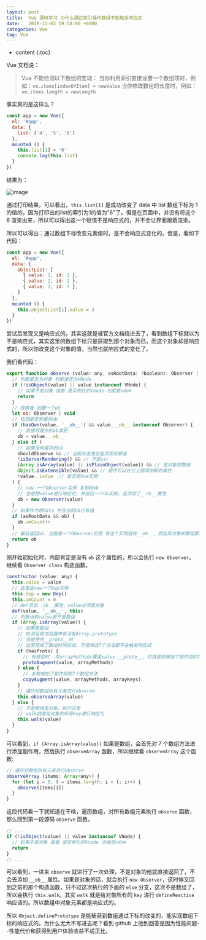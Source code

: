 ```yaml
---
layout: post
title:  Vue 源码学习-为什么通过索引操作数组不能触发响应式
date:   2018-11-03 19:58:00 +0800
categories: Vue
tag: Vue
---
```


* content
{:toc}

Vue 文档说：

> Vue 不能检测以下数组的变动：
> 当你利用索引直接设置一个数组项时，例如：`vm.items[indexOfItem] = newValue`
> 当你修改数组的长度时，例如：`vm.items.length = newLength`

事实真的是这样么？

```js
const app = new Vue({
  el: '#app',
  data: {
    list: ['4', '5', '6']
  },
  mounted () {
    this.list[1] = '6'
    console.log(this.list)
  }
})
```

结果为：

![image]({{'/images/web/vue-array.png'|prepend:site.baseurl}})

通过打印结果，可以看出，`this.list[1]` 是成功改变了 data 中 list 数组下标为 1 的值的，因为打印出的list的索引为1的值为"6"了。但是在页面中，并没有将这个 6 渲染出来，所以可以得出这一个赋值不是响应式的，并不会让界面跟着渲染。

所以可以得出：通过数组下标改变元素值时，是不会响应式变化的。但是，看如下代码：

```js
const app = new Vue({
  el: '#app',
  data: {
    objectList: [
      { value: 1, id: 1 },
      { value: 2, id: 2 },
      { value: 3, id: 3 },
    ]
  },
  mounted () {
    this.objectList[1].value = 3
  }
})
```

尝试后发现又是响应式的，其实这就是被官方文档绕进去了，看到数组下标就以为不是响应式，其实这里的数组下标只是获取到那个对象而已，而这个对象却是响应式的，所以你改变这个对象的值，当然也就响应式的变化了。

我们看代码：

```js
export function observe (value: any, asRootData: ?boolean): Observer | void {
  // 判断是否为对象 判断是否为VNode
  if (!isObject(value) || value instanceof VNode) {
    // 如果不是对象 或者 是实例化的Vnode 也就是vdom
    return
  }
  // 观察者 创建一个ob
  let ob: Observer | void
  // 检测是否有缓存ob
  if (hasOwn(value, '__ob__') && value.__ob__ instanceof Observer) {
    // 直接将缓存的ob拿到
    ob = value.__ob__
  } else if (
    // 如果没有缓存的ob
    shouldObserve && // 当前状态是否能添加观察者
    !isServerRendering() && // 不是ssr
    (Array.isArray(value) || isPlainObject(value)) && // 是对象或数组
    Object.isExtensible(value) && // 是否可以在它上面添加新的属性
    !value._isVue  // 是否是Vue实例
  ) {
    // new 一个Observer实例 复制给ob
    // 也是把value进行响应化，并返回一个ob实例，还添加了__ob__属性
    ob = new Observer(value)
  }
  // 如果作为根data 并且当前ob已有值
  if (asRootData && ob) {
    ob.vmCount++
  }
  // 最后返回ob，也就是一个Obesrver实例 有这个实例就有__ob__，然后其对象和数组都进行了响应化
  return ob
}
```

刚开始初始化时，内部肯定是没有 `ob` 这个属性的，所以会执行 `new Observer`。继续看 `Observer class` 构造函数。

```js
constructor (value: any) {
  this.value = value
  // 这里会new一个Dep实例
  this.dep = new Dep()
  this.vmCount = 0
  // def添加__ob__属性，value必须是对象
  def(value, '__ob__', this)
  // 判断当前value是不是数组
  if (Array.isArray(value)) {
    // 如果是数组
    // 检测当前浏览器中有没有Array.prototype
    // 当能使用__proto__时
    // 这里完成了数组的响应式，不使用这7个方法都不会触发响应式
    if (hasProto) {
      // 有原型时  将arrayMethods覆盖value.__proto__，也就是把增加了副作用的7个数组方法放了进来
      protoAugment(value, arrayMethods)
    } else {
      // 复制增加了副作用的7个数组方法
      copyAugment(value, arrayMethods, arrayKeys)
    }
    // 遍历将数组所有元素进行observe
    this.observeArray(value)
  } else {
    // 不是数组是对象，执行这里
    // walk就是给对象的所有key进行响应化
    this.walk(value)
  }
}
```

可以看到，`if (Array.isArray(value))` 如果是数组，会首先对 7 个数组方法进行添加副作用，然后执行 `observeArray` 函数，所以继续看 `observeArray` 这个函数:

```js
// 遍历将数组所有元素进行observe
observeArray (items: Array<any>) {
  for (let i = 0, l = items.length; i < l; i++) {
    observe(items[i])
  }
}
```

这段代码看一下就知道在干啥，遍历数组，对所有数组元素执行 `observe` 函数，那么回到第一段源码 `observe` 函数。

```js
// ...
if (!isObject(value) || value instanceof VNode) {
  // 如果不是对象 或者 是实例化的Vnode 也就是vdom
  return
}
// ...
```

可以看到，一进来 `observe` 就进行了一次处理，不是对象的他就直接返回了，不会去添加 `__ob__` 属性。如果是对象的话，就会执行 `new Observer`，这时候又回到之前的那个构造函数，只不过这次执行的下面的 `else` 分支，这次不是数组了，所以会执行 `this.walk`。其实 `walk` 就是给对象所有的 `key` 进行 `defineReactive` 响应话的。所以数组中对象元素都是响应式的。

所以 `Object.definePrototype` 是能捕获到数组通过下标的改变的，能实现数组下标的响应式的。为什么尤大不写进去呢？看到 github 上他到回答是因为性能问题--性能代价和获得到用户体验收益不成正比。
